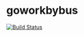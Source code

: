 # goworkbybus
[![Build Status](https://travis-ci.org/mariopce/goworkbybus.svg)](https://travis-ci.org/mariopce/goworkbybus)
